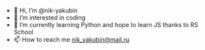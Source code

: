 - 👋 Hi, I’m @nik-yakubin
- 👀 I’m interested in coding
- 🌱 I’m currently learning Python and hope to learn JS thanks to RS School
- 📫 How to reach me nik_yakubin@mail.ru

<!---
nik-yakubin/nik-yakubin is a ✨ special ✨ repository because its `README.md` (this file) appears on your GitHub profile.
You can click the Preview link to take a look at your changes.
--->
